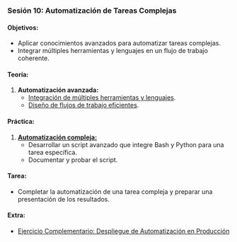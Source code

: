 ### **Sesión 10: Automatización de Tareas Complejas**
#### **Objetivos:**
- Aplicar conocimientos avanzados para automatizar tareas complejas.
- Integrar múltiples herramientas y lenguajes en un flujo de trabajo coherente.

#### **Teoría:**
1. **Automatización avanzada:**
   - [Integración de múltiples herramientas y lenguajes](sesion10/automatizacion.avanzada.md).
   - [Diseño de flujos de trabajo eficientes](sesion10/flujos.trabajo.md).

#### **Práctica:**
1. [**Automatización compleja:**](sesion10/practicas/PRACTICA.10.1.md)
   - Desarrollar un script avanzado que integre Bash y Python para una tarea específica.
   - Documentar y probar el script.

#### **Tarea:**
- Completar la automatización de una tarea compleja y preparar una presentación de los resultados.

#### **Extra:**
- [Ejercicio Complementario: Despliegue de Automatización en Producción](sesion10/extras/EXTRA.10.md)
